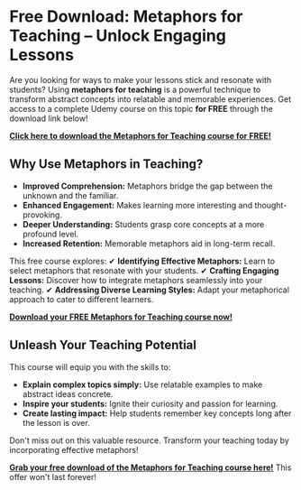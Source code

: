 # Free Download: Metaphors for Teaching – Unlock Engaging Lessons

Are you looking for ways to make your lessons stick and resonate with students? Using **metaphors for teaching** is a powerful technique to transform abstract concepts into relatable and memorable experiences. Get access to a complete Udemy course on this topic **for FREE** through the download link below!

[**Click here to download the Metaphors for Teaching course for FREE!**](https://udemywork.com/metaphors-for-teaching)

## Why Use Metaphors in Teaching?

- **Improved Comprehension:** Metaphors bridge the gap between the unknown and the familiar.
- **Enhanced Engagement:** Makes learning more interesting and thought-provoking.
- **Deeper Understanding:** Students grasp core concepts at a more profound level.
- **Increased Retention:** Memorable metaphors aid in long-term recall.

This free course explores:
✔ **Identifying Effective Metaphors:** Learn to select metaphors that resonate with your students.
✔ **Crafting Engaging Lessons:** Discover how to integrate metaphors seamlessly into your teaching.
✔ **Addressing Diverse Learning Styles:** Adapt your metaphorical approach to cater to different learners.

[**Download your FREE Metaphors for Teaching course now!**](https://udemywork.com/metaphors-for-teaching)

## Unleash Your Teaching Potential

This course will equip you with the skills to:

*   **Explain complex topics simply:** Use relatable examples to make abstract ideas concrete.
*   **Inspire your students:** Ignite their curiosity and passion for learning.
*   **Create lasting impact:** Help students remember key concepts long after the lesson is over.

Don't miss out on this valuable resource. Transform your teaching today by incorporating effective metaphors!

**[Grab your free download of the Metaphors for Teaching course here!](https://udemywork.com/metaphors-for-teaching)** This offer won't last forever!
